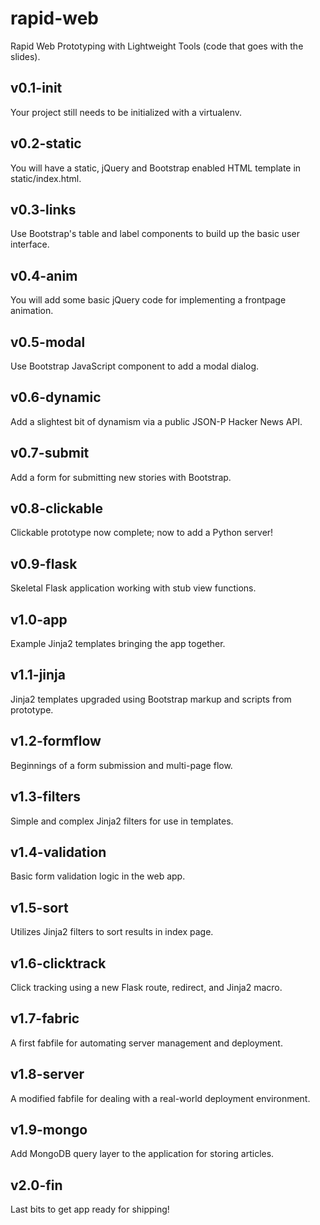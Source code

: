rapid-web
=========

Rapid Web Prototyping with Lightweight Tools (code that goes with the slides).

v0.1-init
---------

Your project still needs to be initialized with a virtualenv.

v0.2-static
-----------

You will have a static, jQuery and Bootstrap enabled HTML template in static/index.html.

v0.3-links
----------

Use Bootstrap's table and label components to build up the basic user interface.

v0.4-anim
---------

You will add some basic jQuery code for implementing a frontpage animation.

v0.5-modal
----------

Use Bootstrap JavaScript component to add a modal dialog.

v0.6-dynamic
------------

Add a slightest bit of dynamism via a public JSON-P Hacker News API.

v0.7-submit
-----------

Add a form for submitting new stories with Bootstrap.

v0.8-clickable
--------------

Clickable prototype now complete; now to add a Python server!

v0.9-flask
----------

Skeletal Flask application working with stub view functions.

v1.0-app
--------

Example Jinja2 templates bringing the app together.

v1.1-jinja
----------

Jinja2 templates upgraded using Bootstrap markup and scripts from prototype.

v1.2-formflow
-------------

Beginnings of a form submission and multi-page flow.

v1.3-filters
------------

Simple and complex Jinja2 filters for use in templates.

v1.4-validation
---------------

Basic form validation logic in the web app.

v1.5-sort
---------

Utilizes Jinja2 filters to sort results in index page.

v1.6-clicktrack
---------------

Click tracking using a new Flask route, redirect, and Jinja2 macro.

v1.7-fabric
-----------

A first fabfile for automating server management and deployment.

v1.8-server
-----------

A modified fabfile for dealing with a real-world deployment environment.

v1.9-mongo
----------

Add MongoDB query layer to the application for storing articles.

v2.0-fin
--------

Last bits to get app ready for shipping!
